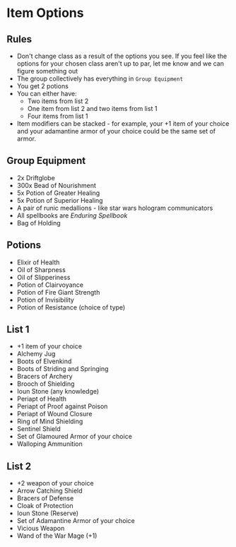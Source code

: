 # Item Options

## Rules
* Don't change class as a result of the options you see. If you feel like the options for your chosen class aren't up to par, let me know and we can figure something out
* The group collectively has everything in `Group Equipment`
* You get 2 potions
* You can either have:
  * Two items from list 2
  * One item from list 2 and two items from list 1
  * Four items from list 1
* Item modifiers can be stacked - for example, your +1 item of your choice and your adamantine armor of your choice could be the same set of armor.


## Group Equipment
* 2x Driftglobe
* 300x Bead of Nourishment
* 5x Potion of Greater Healing
* 5x Potion of Superior Healing
* A pair of runic medallions - like star wars hologram communicators
* All spellbooks are _Enduring Spellbook_
* Bag of Holding

## Potions
* Elixir of Health
* Oil of Sharpness
* Oil of Slipperiness
* Potion of Clairvoyance
* Potion of Fire Giant Strength
* Potion of Invisibility
* Potion of Resistance (choice of type)

## List 1
* +1 item of your choice
* Alchemy Jug
* Boots of Elvenkind
* Boots of Striding and Springing
* Bracers of Archery
* Brooch of Shielding
* Ioun Stone (any knowledge)
* Periapt of Health
* Periapt of Proof against Poison
* Periapt of Wound Closure
* Ring of Mind Shielding
* Sentinel Shield
* Set of Glamoured Armor of your choice
* Walloping Ammunition

## List 2
* +2 weapon of your choice
* Arrow Catching Shield
* Bracers of Defense
* Cloak of Protection
* Ioun Stone (Reserve)
* Set of Adamantine Armor of your choice
* Vicious Weapon
* Wand of the War Mage (+1)
